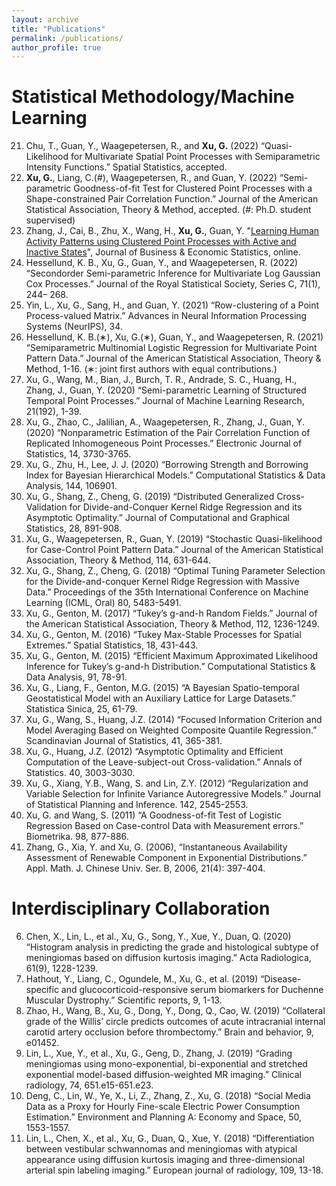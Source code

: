 ```yaml
---
layout: archive
title: "Publications"
permalink: /publications/
author_profile: true
---
```


Statistical Methodology/Machine Learning
=====
21. Chu, T., Guan, Y., Waagepetersen, R., and **Xu, G.** (2022) “Quasi-Likelihood for Multivariate Spatial Point Processes with Semiparametric Intensity Functions.” Spatial Statistics, accepted.
20. **Xu, G.**, Liang, C.(#), Waagepetersen, R., and Guan, Y. (2022) “Semi-parametric Goodness-of-fit Test for Clustered Point Processes with a Shape-constrained Pair Correlation Function.” Journal of the American Statistical Association, Theory & Method, accepted. (#: Ph.D. student supervised)
19. Zhang, J., Cai, B., Zhu, X., Wang, H., **Xu, G.**, Guan, Y. "[Learning Human Activity Patterns using Clustered Point Processes with Active and Inactive States](https://www.tandfonline.com/doi/full/10.1080/07350015.2021.2025065)", Journal of Business & Economic Statistics, online.
18. Hessellund, K. B., Xu, G., Guan, Y., and Waagepetersen, R. (2022) “Secondorder Semi-parametric Inference for Multivariate Log Gaussian Cox Processes.” Journal of the Royal Statistical Society, Series C, 71(1), 244– 268.
17. Yin, L., Xu, G., Sang, H., and Guan, Y. (2021) “Row-clustering of a Point Process-valued Matrix.” Advances in Neural Information Processing Systems (NeurIPS), 34.
16. Hessellund, K. B.(∗), Xu, G.(∗), Guan, Y., and Waagepetersen, R. (2021) “Semiparametric Multinomial Logistic Regression for Multivariate Point Pattern Data.” Journal of the American Statistical Association, Theory & Method, 1-16. (∗: joint first authors with equal contributions.)
15. Xu, G., Wang, M., Bian, J., Burch, T. R., Andrade, S. C., Huang, H., Zhang, J., Guan, Y. (2020) “Semi-parametric Learning of Structured Temporal Point Processes.” Journal of Machine Learning Research, 21(192), 1-39.
14. Xu, G., Zhao, C., Jalilian, A., Waagepetersen, R., Zhang, J., Guan, Y. (2020) “Nonparametric Estimation of the Pair Correlation Function of Replicated Inhomogeneous Point Processes.” Electronic Journal of Statistics, 14, 3730-3765.
13. Xu, G., Zhu, H., Lee, J. J. (2020) “Borrowing Strength and Borrowing Index for Bayesian Hierarchical Models.” Computational Statistics & Data Analysis, 144, 106901.
12. Xu, G., Shang, Z., Cheng, G. (2019) “Distributed Generalized Cross-Validation for Divide-and-Conquer Kernel Ridge Regression and its Asymptotic Optimality.” Journal of Computational and Graphical Statistics, 28, 891-908.
11. Xu, G., Waagepetersen, R., Guan, Y. (2019) “Stochastic Quasi-likelihood for Case-Control Point Pattern Data.” Journal of the American Statistical Association, Theory & Method, 114, 631-644.
10. Xu, G., Shang, Z., Cheng, G. (2018) “Optimal Tuning Parameter Selection for the Divide-and-conquer Kernel Ridge Regression with Massive Data.” Proceedings of the 35th International Conference on Machine Learning (ICML, Oral) 80, 5483-5491.
9. Xu, G., Genton, M. (2017) “Tukey’s g-and-h Random Fields.” Journal of the American Statistical Association, Theory & Method, 112, 1236-1249.
8. Xu, G., Genton, M. (2016) “Tukey Max-Stable Processes for Spatial Extremes.” Spatial Statistics, 18, 431-443.
7. Xu, G., Genton, M. (2015) “Efficient Maximum Approximated Likelihood Inference for Tukey’s g-and-h Distribution.” Computational Statistics & Data Analysis, 91, 78-91.
6. Xu, G., Liang, F., Genton, M.G. (2015) “A Bayesian Spatio-temporal Geostatistical Model with an Auxiliary Lattice for Large Datasets.” Statistica Sinica, 25, 61-79.
5. Xu, G., Wang, S., Huang, J.Z. (2014) “Focused Information Criterion and Model Averaging Based on Weighted Composite Quantile Regression.” Scandinavian Journal of Statistics, 41, 365-381.
4. Xu, G., Huang, J.Z. (2012) “Asymptotic Optimality and Efficient Computation of the Leave-subject-out Cross-validation.” Annals of Statistics. 40, 3003-3030.
3. Xu, G., Xiang, Y.B., Wang, S. and Lin, Z.Y. (2012) “Regularization and Variable Selection for Infinite Variance Autoregressive Models.” Journal of Statistical Planning and Inference. 142, 2545-2553.
2. Xu, G. and Wang, S. (2011) “A Goodness-of-fit Test of Logistic Regression Based on Case-control Data with Measurement errors.” Biometrika. 98, 877-886.
1. Zhang, G., Xia, Y. and Xu, G. (2006), “Instantaneous Availability Assessment of Renewable Component in Exponential Distributions.” Appl. Math. J. Chinese
Univ. Ser. B, 2006, 21(4): 397-404.

Interdisciplinary Collaboration
=====
6. Chen, X., Lin, L., et al., Xu, G., Song, Y., Xue, Y., Duan, Q. (2020) “Histogram analysis in predicting the grade and histological subtype of meningiomas based on diffusion kurtosis imaging.” Acta Radiologica, 61(9), 1228-1239.
5. Hathout, Y., Liang, C., Ogundele, M., Xu, G., et al. (2019) “Disease-specific and glucocorticoid-responsive serum biomarkers for Duchenne Muscular Dystrophy.” Scientific reports, 9, 1-13.
4. Zhao, H., Wang, B., Xu, G., Dong, Y., Dong, Q., Cao, W. (2019) “Collateral grade of the Willis’ circle predicts outcomes of acute intracranial internal carotid artery occlusion before thrombectomy.” Brain and behavior, 9, e01452.
3. Lin, L., Xue, Y., et al., Xu, G., Geng, D., Zhang, J. (2019) “Grading meningiomas using mono-exponential, bi-exponential and stretched exponential model-based diffusion-weighted MR imaging.” Clinical radiology, 74, 651.e15-651.e23.
2. Deng, C., Lin, W., Ye, X., Li, Z., Zhang, Z., Xu, G. (2018) “Social Media Data as a Proxy for Hourly Fine-scale Electric Power Consumption Estimation.” Environment and Planning A: Economy and Space, 50, 1553-1557.
1. Lin, L., Chen, X., et al., Xu, G., Duan, Q., Xue, Y. (2018) “Differentiation between vestibular schwannomas and meningiomas with atypical appearance using diffusion kurtosis imaging and three-dimensional arterial spin labeling imaging.” European journal of radiology, 109, 13-18.
